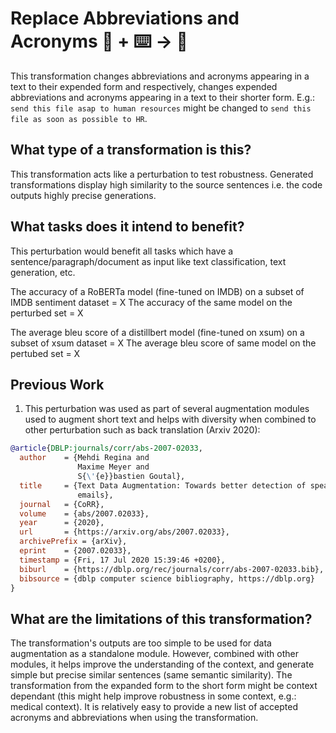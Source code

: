 # Replace Abbreviations and Acronyms 🦎  + ⌨️ → 🐍
This transformation changes abbreviations and acronyms appearing in a text to their expended form and respectively, 
changes expended abbreviations and acronyms appearing in a text to their shorter form.
E.g.: `send this file asap to human resources` might be changed to `send this file as soon as possible to HR`.

## What type of a transformation is this?
This transformation acts like a perturbation to test robustness. Generated transformations display high similarity to the 
source sentences i.e. the code outputs highly precise generations. 

## What tasks does it intend to benefit?
This perturbation would benefit all tasks which have a sentence/paragraph/document as input like text classification, 
text generation, etc. 

The accuracy of a RoBERTa model (fine-tuned on IMDB) on a subset of IMDB sentiment dataset = X
The accuracy of the same model on the perturbed set = X

The average bleu score of a distillbert model (fine-tuned on xsum) on a subset of xsum dataset = X
The average bleu score of same model on the pertubed set = X

## Previous Work
1) This perturbation was used as part of several augmentation modules used to augment short text and helps with diversity when combined to other perturbation such as back translation (Arxiv 2020):
```bibtex
@article{DBLP:journals/corr/abs-2007-02033,
  author    = {Mehdi Regina and
               Maxime Meyer and
               S{\'{e}}bastien Goutal},
  title     = {Text Data Augmentation: Towards better detection of spear-phishing
               emails},
  journal   = {CoRR},
  volume    = {abs/2007.02033},
  year      = {2020},
  url       = {https://arxiv.org/abs/2007.02033},
  archivePrefix = {arXiv},
  eprint    = {2007.02033},
  timestamp = {Fri, 17 Jul 2020 15:39:46 +0200},
  biburl    = {https://dblp.org/rec/journals/corr/abs-2007-02033.bib},
  bibsource = {dblp computer science bibliography, https://dblp.org}
}
```

## What are the limitations of this transformation?
The transformation's outputs are too simple to be used for data augmentation as a standalone module.
However, combined with other modules, it helps improve the understanding of the context, and generate simple but precise
similar sentences (same semantic similarity).
The transformation from the expanded form to the short form might be context dependant 
(this might help improve robustness in some context, e.g.: medical context).
It is relatively easy to provide a new list of accepted acronyms and abbreviations when using the transformation.